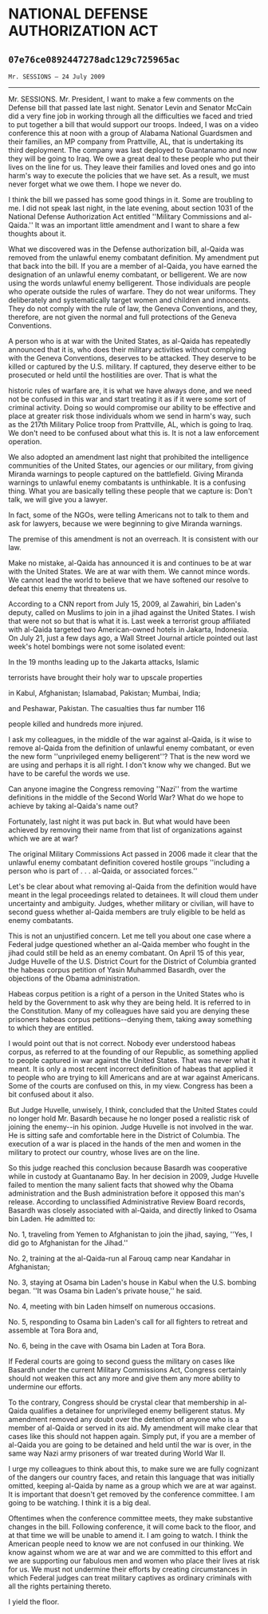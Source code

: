 # NATIONAL DEFENSE AUTHORIZATION ACT
## `07e76ce0892447278adc129c725965ac`
`Mr. SESSIONS — 24 July 2009`

---


Mr. SESSIONS. Mr. President, I want to make a few comments on the 
Defense bill that passed late last night. Senator Levin and Senator 
McCain did a very fine job in working through all the difficulties we 
faced and tried to put together a bill that would support our troops. 
Indeed, I was on a video conference this at noon with a group of 
Alabama National Guardsmen and their families, an MP company from 
Prattville, AL, that is undertaking its third deployment. The company 
was last deployed to Guantanamo and now they will be going to Iraq. We 
owe a great deal to these people who put their lives on the line for 
us. They leave their families and loved ones and go into harm's way to 
execute the policies that we have set. As a result, we must never 
forget what we owe them. I hope we never do.

I think the bill we passed has some good things in it. Some are 
troubling to me. I did not speak last night, in the late evening, about 
section 1031 of the National Defense Authorization Act entitled 
''Military Commissions and al-Qaida.'' It was an important little 
amendment and I want to share a few thoughts about it.

What we discovered was in the Defense authorization bill, al-Qaida 
was removed from the unlawful enemy combatant definition. My amendment 
put that back into the bill. If you are a member of al-Qaida, you have 
earned the designation of an unlawful enemy combatant, or belligerent. 
We are now using the words unlawful enemy belligerent. Those 
individuals are people who operate outside the rules of warfare. They 
do not wear uniforms. They deliberately and systematically target women 
and children and innocents. They do not comply with the rule of law, 
the Geneva Conventions, and they, therefore, are not given the normal 
and full protections of the Geneva Conventions.

A person who is at war with the United States, as al-Qaida has 
repeatedly announced that it is, who does their military activities 
without complying with the Geneva Conventions, deserves to be attacked. 
They deserve to be killed or captured by the U.S. military. If 
captured, they deserve either to be prosecuted or held until the 
hostilities are over. That is what the


historic rules of warfare are, it is what we have always done, and we 
need not be confused in this war and start treating it as if it were 
some sort of criminal activity. Doing so would compromise our ability 
to be effective and place at greater risk those individuals whom we 
send in harm's way, such as the 217th Military Police troop from 
Prattville, AL, which is going to Iraq. We don't need to be confused 
about what this is. It is not a law enforcement operation.

We also adopted an amendment last night that prohibited the 
intelligence communities of the United States, our agencies or our 
military, from giving Miranda warnings to people captured on the 
battlefield. Giving Miranda warnings to unlawful enemy combatants is 
unthinkable. It is a confusing thing. What you are basically telling 
these people that we capture is: Don't talk, we will give you a lawyer.

In fact, some of the NGOs, were telling Americans not to talk to them 
and ask for lawyers, because we were beginning to give Miranda 
warnings.

The premise of this amendment is not an overreach. It is consistent 
with our law.

Make no mistake, al-Qaida has announced it is and continues to be at 
war with the United States. We are at war with them. We cannot mince 
words. We cannot lead the world to believe that we have softened our 
resolve to defeat this enemy that threatens us.

According to a CNN report from July 15, 2009, al Zawahiri, bin 
Laden's deputy, called on Muslims to join in a jihad against the United 
States. I wish that were not so but that is what it is. Last week a 
terrorist group affiliated with al-Qaida targeted two American-owned 
hotels in Jakarta, Indonesia. On July 21, just a few days ago, a Wall 
Street Journal article pointed out last week's hotel bombings were not 
some isolated event:




 In the 19 months leading up to the Jakarta attacks, Islamic 


 terrorists have brought their holy war to upscale properties 


 in Kabul, Afghanistan; Islamabad, Pakistan; Mumbai, India; 


 and Peshawar, Pakistan. The casualties thus far number 116 


 people killed and hundreds more injured.


I ask my colleagues, in the middle of the war against al-Qaida, is it 
wise to remove al-Qaida from the definition of unlawful enemy 
combatant, or even the new form ''unprivileged enemy belligerent''? 
That is the new word we are using and perhaps it is all right. I don't 
know why we changed. But we have to be careful the words we use.

Can anyone imagine the Congress removing ''Nazi'' from the wartime 
definitions in the middle of the Second World War? What do we hope to 
achieve by taking al-Qaida's name out?

Fortunately, last night it was put back in. But what would have been 
achieved by removing their name from that list of organizations against 
which we are at war?

The original Military Commissions Act passed in 2006 made it clear 
that the unlawful enemy combatant definition covered hostile groups 
''including a person who is part of . . . al-Qaida, or associated 
forces.''

Let's be clear about what removing al-Qaida from the definition would 
have meant in the legal proceedings related to detainees. It will cloud 
them under uncertainty and ambiguity. Judges, whether military or 
civilian, will have to second guess whether al-Qaida members are truly 
eligible to be held as enemy combatants.

This is not an unjustified concern. Let me tell you about one case 
where a Federal judge questioned whether an al-Qaida member who fought 
in the jihad could still be held as an enemy combatant. On April 15 of 
this year, Judge Huvelle of the U.S. District Court for the District of 
Columbia granted the habeas corpus petition of Yasin Muhammed Basardh, 
over the objections of the Obama administration.

Habeas corpus petition is a right of a person in the United States 
who is held by the Government to ask why they are being held. It is 
referred to in the Constitution. Many of my colleagues have said you 
are denying these prisoners habeas corpus petitions--denying them, 
taking away something to which they are entitled.

I would point out that is not correct. Nobody ever understood habeas 
corpus, as referred to at the founding of our Republic, as something 
applied to people captured in war against the United States. That was 
never what it meant. It is only a most recent incorrect definition of 
habeas that applied it to people who are trying to kill Americans and 
are at war against Americans. Some of the courts are confused on this, 
in my view. Congress has been a bit confused about it also.

But Judge Huvelle, unwisely, I think, concluded that the United 
States could no longer hold Mr. Basardh because he no longer posed a 
realistic risk of joining the enemy--in his opinion. Judge Huvelle is 
not involved in the war. He is sitting safe and comfortable here in the 
District of Columbia. The execution of a war is placed in the hands of 
the men and women in the military to protect our country, whose lives 
are on the line.

So this judge reached this conclusion because Basardh was cooperative 
while in custody at Guantanamo Bay. In her decision in 2009, Judge 
Huvelle failed to mention the many salient facts that showed why the 
Obama administration and the Bush administration before it opposed this 
man's release. According to unclassified Administrative Review Board 
records, Basardh was closely associated with al-Qaida, and directly 
linked to Osama bin Laden. He admitted to:

No. 1, traveling from Yemen to Afghanistan to join the jihad, saying, 
''Yes, I did go to Afghanistan for the Jihad.''

No. 2, training at the al-Qaida-run al Farouq camp near Kandahar in 
Afghanistan;

No. 3, staying at Osama bin Laden's house in Kabul when the U.S. 
bombing began. ''It was Osama bin Laden's private house,'' he said.

No. 4, meeting with bin Laden himself on numerous occasions.

No. 5, responding to Osama bin Laden's call for all fighters to 
retreat and assemble at Tora Bora and,

No. 6, being in the cave with Osama bin Laden at Tora Bora.

If Federal courts are going to second guess the military on cases 
like Basardh under the current Military Commissions Act, Congress 
certainly should not weaken this act any more and give them any more 
ability to undermine our efforts.

To the contrary, Congress should be crystal clear that membership in 
al-Qaida qualifies a detainee for unprivileged enemy belligerent 
status. My amendment removed any doubt over the detention of anyone who 
is a member of al-Qaida or served in its aid. My amendment will make 
clear that cases like this should not happen again. Simply put, if you 
are a member of al-Qaida you are going to be detained and held until 
the war is over, in the same way Nazi army prisoners of war treated 
during World War II.

I urge my colleagues to think about this, to make sure we are fully 
cognizant of the dangers our country faces, and retain this language 
that was initially omitted, keeping al-Qaida by name as a group which 
we are at war against. It is important that doesn't get removed by the 
conference committee. I am going to be watching. I think it is a big 
deal.

Oftentimes when the conference committee meets, they make substantive 
changes in the bill. Following conference, it will come back to the 
floor, and at that time we will be unable to amend it. I am going to 
watch. I think the American people need to know we are not confused in 
our thinking. We know against whom we are at war and we are committed 
to this effort and we are supporting our fabulous men and women who 
place their lives at risk for us. We must not undermine their efforts 
by creating circumstances in which Federal judges can treat military 
captives as ordinary criminals with all the rights pertaining thereto.

I yield the floor.
